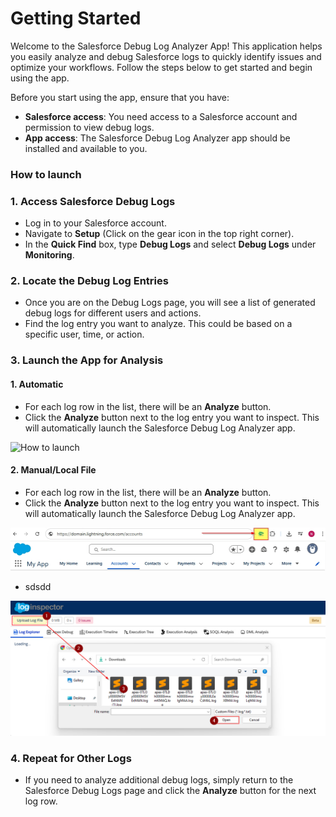 # Getting Started

Welcome to the Salesforce Debug Log Analyzer App! This application helps you easily analyze and debug Salesforce logs to quickly identify issues and optimize your workflows. Follow the steps below to get started and begin using the app.

Before you start using the app, ensure that you have:

- **Salesforce access**: You need access to a Salesforce account and permission to view debug logs.
- **App access**: The Salesforce Debug Log Analyzer app should be installed and available to you.

### How to launch

### 1. Access Salesforce Debug Logs
- Log in to your Salesforce account.
- Navigate to **Setup** (Click on the gear icon in the top right corner).
- In the **Quick Find** box, type **Debug Logs** and select **Debug Logs** under **Monitoring**.

### 2. Locate the Debug Log Entries
- Once you are on the Debug Logs page, you will see a list of generated debug logs for different users and actions.
- Find the log entry you want to analyze. This could be based on a specific user, time, or action.

### 3. Launch the App for Analysis
#### 1. Automatic
- For each log row in the list, there will be an **Analyze** button.
- Click the **Analyze** button next to the log entry you want to inspect. This will automatically launch the Salesforce Debug Log Analyzer app.

![How to launch](./media/app-launch.jpg)

#### 2. Manual/Local File
- For each log row in the list, there will be an **Analyze** button.
- Click the **Analyze** button next to the log entry you want to inspect. This will automatically launch the Salesforce Debug Log Analyzer app.

![Step1](./media/manual-step1.jpg)

- sdsdd

![Step2](./media/manual-step2.jpg)

### 4. Repeat for Other Logs
- If you need to analyze additional debug logs, simply return to the Salesforce Debug Logs page and click the **Analyze** button for the next log row. 
